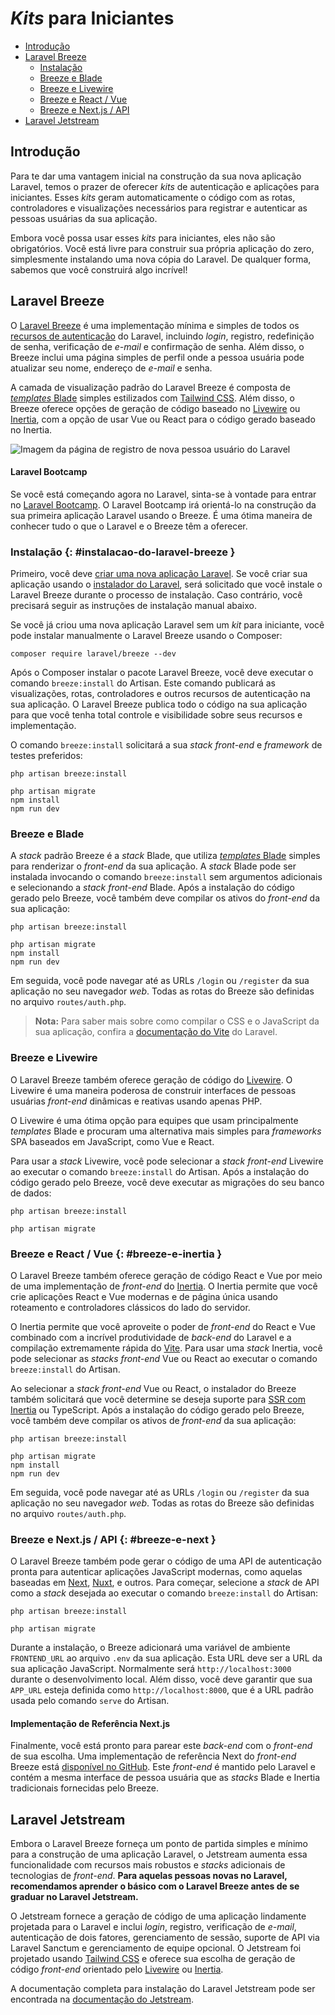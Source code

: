 <!-- source_url: https://github.com/laravel/docs/blob/11.x/starter-kits.md -->
<!-- revision: 8332d20b07cc639995649a335620b044151e6dd1 -->
<!-- status: ready -->

# _Kits_ para Iniciantes

- [Introdução](#introducao)
- [Laravel Breeze](#laravel-breeze)
  - [Instalação](#instalacao-do-laravel-breeze)
  - [Breeze e Blade](#breeze-e-blade)
  - [Breeze e Livewire](#breeze-e-livewire)
  - [Breeze e React / Vue](#breeze-e-inertia)
  - [Breeze e Next.js / API](#breeze-e-next)
- [Laravel Jetstream](#laravel-jetstream)

## Introdução

Para te dar uma vantagem inicial na construção da sua nova aplicação Laravel,
temos o prazer de oferecer _kits_ de autenticação e aplicações para iniciantes.
Esses _kits_ geram automaticamente o código com as rotas, controladores e
visualizações necessários para registrar e autenticar as pessoas usuárias da sua
aplicação.

Embora você possa usar esses _kits_ para iniciantes, eles não são obrigatórios.
Você está livre para construir sua própria aplicação do zero, simplesmente
instalando uma nova cópia do Laravel.
De qualquer forma, sabemos que você construirá algo incrível!

## Laravel Breeze

O [Laravel Breeze](https://github.com/laravel/breeze) é uma implementação mínima
e simples de todos os [recursos de autenticação](../authentication.md) do
Laravel, incluindo _login_, registro, redefinição de senha, verificação de
_e-mail_ e confirmação de senha.
Além disso, o Breeze inclui uma página simples de perfil onde a pessoa usuária
pode atualizar seu nome, endereço de _e-mail_ e senha.

A camada de visualização padrão do Laravel Breeze é composta de
[_templates_ Blade](../blade.md) simples estilizados com
[Tailwind CSS](https://tailwindcss.com).
Além disso, o Breeze oferece opções de geração de código baseado no
[Livewire](https://livewire.laravel.com) ou [Inertia](https://inertiajs.com),
com a opção de usar Vue ou React para o código gerado baseado no Inertia.

<img
src="https://laravel.com/img/docs/breeze-register.png"
alt="Imagem da página de registro de nova pessoa usuário do Laravel" />

#### Laravel Bootcamp

Se você está começando agora no Laravel, sinta-se à vontade para entrar no
[Laravel Bootcamp](https://bootcamp.laravel.com).
O Laravel Bootcamp irá orientá-lo na construção da sua primeira aplicação
Laravel usando o Breeze.
É uma ótima maneira de conhecer tudo o que o Laravel e o Breeze têm a oferecer.

### Instalação {: #instalacao-do-laravel-breeze }

Primeiro, você deve [criar uma nova aplicação Laravel](instalacao.md).
Se você criar sua aplicação usando o
[instalador do Laravel](instalacao.md#criando-um-projeto-laravel), será
solicitado que você instale o Laravel Breeze durante o processo de instalação.
Caso contrário, você precisará seguir as instruções de instalação manual abaixo.

Se você já criou uma nova aplicação Laravel sem um _kit_ para iniciante, você
pode instalar manualmente o Laravel Breeze usando o Composer:

```shell
composer require laravel/breeze --dev
```

Após o Composer instalar o pacote Laravel Breeze, você deve executar o comando
`breeze:install` do Artisan.
Este comando publicará as visualizações, rotas, controladores e outros recursos
de autenticação na sua aplicação.
O Laravel Breeze publica todo o código na sua aplicação para que você tenha
total controle e visibilidade sobre seus recursos e implementação.

O comando `breeze:install` solicitará a sua _stack front-end_ e _framework_ de
testes preferidos:

```shell
php artisan breeze:install

php artisan migrate
npm install
npm run dev
```

### Breeze e Blade

A _stack_ padrão Breeze é a _stack_ Blade, que utiliza
[_templates_ Blade](../blade.md) simples para renderizar o _front-end_ da sua
aplicação.
A _stack_ Blade pode ser instalada invocando o comando `breeze:install` sem
argumentos adicionais e selecionando a _stack front-end_ Blade.
Após a instalação do código gerado pelo Breeze, você também deve compilar os
ativos do _front-end_ da sua aplicação:

```shell
php artisan breeze:install

php artisan migrate
npm install
npm run dev
```

Em seguida, você pode navegar até as URLs `/login` ou `/register` da sua
aplicação no seu navegador _web_.
Todas as rotas do Breeze são definidas no arquivo `routes/auth.php`.

> **Nota:**
> Para saber mais sobre como compilar o CSS e o JavaScript da sua aplicação,
> confira a [documentação do Vite](../vite.md#running-vite) do Laravel.

### Breeze e Livewire

O Laravel Breeze também oferece geração de código do
[Livewire](https://livewire.laravel.com).
O Livewire é uma maneira poderosa de construir interfaces de pessoas usuárias
_front-end_ dinâmicas e reativas usando apenas PHP.

O Livewire é uma ótima opção para equipes que usam principalmente _templates_
Blade e procuram uma alternativa mais simples para _frameworks_ SPA baseados em
JavaScript, como Vue e React.

Para usar a _stack_ Livewire, você pode selecionar a _stack front-end_ Livewire
ao executar o comando `breeze:install` do Artisan.
Após a instalação do código gerado pelo Breeze, você deve executar as migrações
do seu banco de dados:

```shell
php artisan breeze:install

php artisan migrate
```

### Breeze e React / Vue {: #breeze-e-inertia }

O Laravel Breeze também oferece geração de código React e Vue por meio de uma
implementação de _front-end_ do [Inertia](https://inertiajs.com).
O Inertia permite que você crie aplicações React e Vue modernas e de página
única usando roteamento e controladores clássicos do lado do servidor.

O Inertia permite que você aproveite o poder de _front-end_ do React e Vue
combinado com a incrível produtividade de _back-end_ do Laravel e a compilação
extremamente rápida do [Vite](https://vitejs.dev).
Para usar uma _stack_ Inertia, você pode selecionar as _stacks front-end_ Vue ou
React ao executar o comando `breeze:install` do Artisan.

Ao selecionar a _stack front-end_ Vue ou React, o instalador do Breeze também
solicitará que você determine se deseja suporte para
[SSR com Inertia](https://inertiajs.com/server-side-rendering) ou TypeScript.
Após a instalação do código gerado pelo Breeze, você também deve compilar os
ativos de _front-end_ da sua aplicação:

```shell
php artisan breeze:install

php artisan migrate
npm install
npm run dev
```

Em seguida, você pode navegar até as URLs `/login` ou `/register` da sua
aplicação no seu navegador _web_.
Todas as rotas do Breeze são definidas no arquivo `routes/auth.php`.

### Breeze e Next.js / API {: #breeze-e-next }

O Laravel Breeze também pode gerar o código de uma API de autenticação pronta
para autenticar aplicações JavaScript modernas, como aquelas baseadas em
[Next](https://nextjs.org), [Nuxt](https://nuxt.com), e outros.
Para começar, selecione a _stack_ de API como a _stack_ desejada ao executar o
comando `breeze:install` do Artisan:

```shell
php artisan breeze:install

php artisan migrate
```

Durante a instalação, o Breeze adicionará uma variável de ambiente
`FRONTEND_URL` ao arquivo `.env` da sua aplicação.
Esta URL deve ser a URL da sua aplicação JavaScript.
Normalmente será `http://localhost:3000` durante o desenvolvimento local.
Além disso, você deve garantir que sua `APP_URL` esteja definida como
`http://localhost:8000`, que é a URL padrão usada pelo comando `serve` do
Artisan.

#### Implementação de Referência Next.js

Finalmente, você está pronto para parear este _back-end_ com o _front-end_ de
sua escolha.
Uma implementação de referência Next do _front-end_ Breeze está
[disponível no GitHub](https://github.com/laravel/breeze-next).
Este _front-end_ é mantido pelo Laravel e contém a mesma interface de pessoa
usuária que as _stacks_ Blade e Inertia tradicionais fornecidas pelo Breeze.

## Laravel Jetstream

Embora o Laravel Breeze forneça um ponto de partida simples e mínimo para a
construção de uma aplicação Laravel, o Jetstream aumenta essa funcionalidade com
recursos mais robustos e _stacks_ adicionais de tecnologias de _front-end_.
**Para aquelas pessoas novas no Laravel, recomendamos aprender o básico com o
Laravel Breeze antes de se graduar no Laravel Jetstream.**

O Jetstream fornece a geração de código de uma aplicação lindamente projetada
para o Laravel e inclui _login_, registro, verificação de _e-mail_, autenticação
de dois fatores, gerenciamento de sessão, suporte de API via Laravel Sanctum e
gerenciamento de equipe opcional.
O Jetstream foi projetado usando [Tailwind CSS](https://tailwindcss.com) e
oferece sua escolha de geração de código _front-end_ orientado pelo
[Livewire](https://livewire.laravel.com) ou [Inertia](https://inertiajs.com).

A documentação completa para instalação do Laravel Jetstream pode ser encontrada
na [documentação do Jetstream](https://jetstream.laravel.com).
